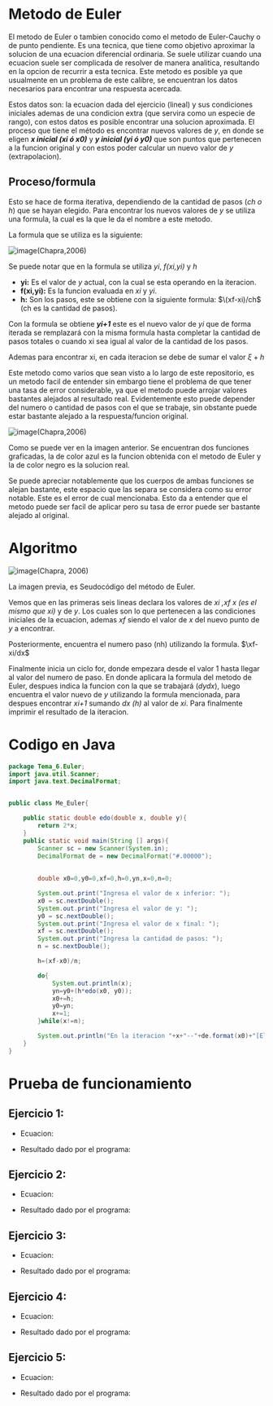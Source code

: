# Metodo de Euler

El metodo de Euler o tambien conocido como el metodo de Euler-Cauchy o de punto pendiente.
Es una tecnica, que tiene como objetivo aproximar la solucion de una ecuacion diferencial ordinaria. Se suele utilizar cuando una ecuacion suele ser complicada de resolver de manera analitica, resultando en la opcion de recurrir a esta tecnica. Este metodo es posible ya que usualmente en un problema de este calibre, se encuentran los datos necesarios para encontrar una respuesta acercada.

Estos datos son: la ecuacion dada del ejercicio (lineal) y sus condiciones iniciales ademas de una condicion extra (que servira como un especie de rango), con estos datos es posible encontrar una solucion aproximada. El proceso que tiene el método es encontrar nuevos valores de _y_, en donde se eligen **_x inicial (xi ó x0)_** y **_y inicial (yi ó y0)_** que son puntos que pertenecen a la funcion original y con estos poder calcular un nuevo valor de _y_ (extrapolacion).

## Proceso/formula

Esto se hace de forma iterativa, dependiendo de la cantidad de pasos (_ch o h_) que se hayan elegido. Para encontrar los nuevos valores de _y_ se utiliza una formula, la cual es la que le da el nombre a este metodo.

La formula que se utiliza es la siguiente:

![image](https://github.com/CristianCHsx/Metodos-Numericos/assets/162630564/7f73a712-93a5-4c6d-aba9-c5b415c07b92)(Chapra,2006)

Se puede notar que en la formula se utiliza _yi_, _f(xi,yi)_ y _h_
-   **yi:** Es el valor de _y_ actual, con la cual se esta operando en la iteracion.
-   **f(xi,yi):** Es la funcion evaluada en _xi_ y _yi_.
-   **h:** Son los pasos, este se obtiene con la siguiente formula: $\(xf-xi)/ch$   (ch es la cantidad de pasos).

Con la formula se obtiene **_yi+1_**  este es el nuevo valor de _yi_ que de forma iterada se remplazará con la misma formula hasta completar la cantidad de pasos totales o cuando xi sea igual al valor de la cantidad de los pasos.

Ademas para encontrar xi, en cada iteracion se debe de sumar el valor $\xi+h$

Este metodo como varios que sean visto a lo largo de este repositorio, es un metodo facil de entender sin embargo tiene el problema de que tener una tasa de error considerable, ya que el metodo puede arrojar valores bastantes alejados al resultado real. Evidentemente esto puede depender del numero o cantidad de pasos con el que se trabaje, sin obstante puede estar bastante alejado a la respuesta/funcion original.

![image](https://github.com/CristianCHsx/Metodos-Numericos/assets/162630564/9ccf7b28-dc90-4b17-b1e7-543b80fd3442)(Chapra,2006)

Como se puede ver en la imagen anterior. Se encuentran dos funciones graficadas, la de color azul es la funcion obtenida con el metodo de Euler y la de color negro es la solucion real.

Se puede apreciar notablemente que los cuerpos de ambas funciones se alejan bastante, este espacio que las separa se considera como su error notable. Este es el error de cual mencionaba. Esto da a entender que el metodo puede ser facil de aplicar pero su tasa de error puede ser bastante alejado al original.


# Algoritmo

![image](https://github.com/CristianCHsx/Metodos-Numericos/assets/162630564/65e01dbd-5815-423c-9370-562215b80840)(Chapra, 2006)

La imagen previa, es Seudocódigo del método de Euler.

Vemos que en las primeras seis lineas declara los valores de _xi ,xf x (es el mismo que xi)_ y de _y_. Los cuales son lo que pertenecen a las condiciones iniciales de la ecuacion, ademas _xf_ siendo el valor de _x_ del nuevo punto de _y_ a encontrar.

Posteriormente, encuentra el numero paso (nh) utilizando la formula. $\xf-xi/dx$

Finalmente inicia un ciclo for, donde empezara desde el valor 1 hasta llegar al valor del numero de paso. En donde aplicara la formula del metodo de Euler, despues indica la funcion con la que se trabajará (_dydx_), luego encuentra el valor nuevo de _y_ utilizando la formula mencionada, para despues encontrar _xi+1_ sumando _dx (h)_ al valor de _xi_. Para finalmente imprimir el resultado de la iteracion.

# Codigo en Java
``` java
package Tema_6.Euler;
import java.util.Scanner;
import java.text.DecimalFormat;


public class Me_Euler{

    public static double edo(double x, double y){
        return 2*x;
    }
    public static void main(String [] args){
        Scanner sc = new Scanner(System.in);
        DecimalFormat de = new DecimalFormat("#.00000");
        
        
        double x0=0,y0=0,xf=0,h=0,yn,x=0,n=0;

        System.out.print("Ingresa el valor de x inferior: ");
        x0 = sc.nextDouble();
        System.out.print("Ingresa el valor de y: ");
        y0 = sc.nextDouble();
        System.out.print("Ingresa el valor de x final: ");
        xf = sc.nextDouble();
        System.out.print("Ingresa la cantidad de pasos: ");
        n = sc.nextDouble();

        h=(xf-x0)/n;

        do{
            System.out.println(x);
            yn=y0+(h*edo(x0, y0));
            x0+=h;
            y0=yn;
            x+=1;
        }while(x!=n);

        System.out.println("En la iteracion "+x+"--"+de.format(x0)+"[El resultado es: "+ de.format(yn));
    }
}

```


# Prueba de funcionamiento

 ## Ejercicio 1:
  + Ecuacion: 

  + Resultado dado por el programa:

 ## Ejercicio 2:
   + Ecuacion: 

  + Resultado dado por el programa:

 ## Ejercicio 3:
  + Ecuacion: 

  + Resultado dado por el programa:

 ## Ejercicio 4:
  + Ecuacion: 

  + Resultado dado por el programa:

 ## Ejercicio 5:
  + Ecuacion:

  + Resultado dado por el programa: